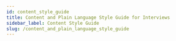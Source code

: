 ```yaml
---
id: content_style_guide
title: Content and Plain Language Style Guide for Interviews
sidebar_label: Content Style Guide
slug: /content_and_plain_language_style_guide
---
```


<!-- original: https://docs.google.com/document/d/1B-_6A5OKZ0b3s8z2S14KdRQsK7ga4nmjjthJiaZMiB8/edit#heading=h.cvtj6d8ezh8x -->

